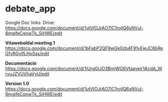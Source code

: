 # debate_app

Google Doc links:
Drive: https://docs.google.com/document/d/1utVIOJrAO7IC1rojlQ6xNVul-8mgifeCqnwTk_SjHWE/edit

  **Vitaweboldal meeting 1** 
  https://docs.google.com/document/d/1bFabP2QF9wGk0zb4F91yEjeJC6bReGfvRGylfLHoSss/edit
  
  **Documentáció**
  https://docs.google.com/document/d/1iUrgGlJO3BmjWG6Vtaayeir1AcdA_WrvuJZVUVhaVyU/edit

  **Version 1.0** 
  https://docs.google.com/document/d/1utVIOJrAO7IC1rojlQ6xNVul-8mgifeCqnwTk_SjHWE/edit
